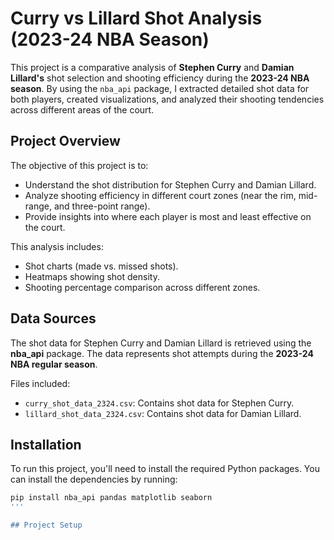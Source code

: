 # Curry vs Lillard Shot Analysis (2023-24 NBA Season)

This project is a comparative analysis of **Stephen Curry** and **Damian Lillard's** shot selection and shooting efficiency during the **2023-24 NBA season**. By using the `nba_api` package, I extracted detailed shot data for both players, created visualizations, and analyzed their shooting tendencies across different areas of the court.

## Project Overview

The objective of this project is to:
- Understand the shot distribution for Stephen Curry and Damian Lillard.
- Analyze shooting efficiency in different court zones (near the rim, mid-range, and three-point range).
- Provide insights into where each player is most and least effective on the court.

This analysis includes:
- Shot charts (made vs. missed shots).
- Heatmaps showing shot density.
- Shooting percentage comparison across different zones.

## Data Sources

The shot data for Stephen Curry and Damian Lillard is retrieved using the **nba_api** package. The data represents shot attempts during the **2023-24 NBA regular season**.

Files included:
- `curry_shot_data_2324.csv`: Contains shot data for Stephen Curry.
- `lillard_shot_data_2324.csv`: Contains shot data for Damian Lillard.

## Installation

To run this project, you'll need to install the required Python packages. You can install the dependencies by running:

```bash
pip install nba_api pandas matplotlib seaborn
'''

## Project Setup




